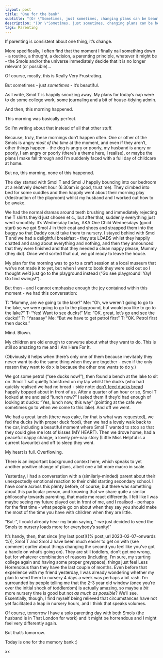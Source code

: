 ```yaml
---
layout: post
title: "One for the bank"
subtitle: "(Or \"Sometimes, just sometimes, changing plans can be beautiful\")"
description: "(Or \"Sometimes, just sometimes, changing plans can be beautiful\")"
tags: Parenting
---
```


If parenting is consistent about one thing, it’s change.

More specifically, I often find that the moment I finally nail something down - a routine, a thought, a decision, a parenting principle, whatever it might be - the Smols and/or the universe immediately decide that it is no longer relevant (or possible)…

Of course, mostly, this is Really Very Frustrating.

But sometimes - just *sometimes* - it’s beautiful.

As I write, Smol T is happily snoozing away.  My plans for today’s nap were to do some college work, some journaling and a bit of house-tidying admin.

And then, this morning happened.

This morning was basically perfect.

So I’m writing about that instead of all that other stuff.

Because, truly, these mornings don’t happen often.  One or other of the Smols is angry *most of the time* at the moment, and even if they aren’t, other things happen - the dog is angry or poorly, my husband is angry or poorly, I am angry or poorly (there’s a theme here, I realise), or maybe the plans I make fall through and I’m suddenly faced with a full day of childcare at home.

But no, this morning, none of this happened.

The day started with Smol T and Smol J happily bouncing into our bedroom at a relatively decent hour (6.30am is good, trust me).  They climbed into bed for some cuddles and then happily went about their morning play (/destruction of the playroom) whilst my husband and I worked out how to be awake.

We had the normal dramas around teeth brushing and immediately rejecting the T shirts they’d just chosen et c., but after that, suddenly everything just went smoothly.  It’s Wednesday today, AKA One Child Wednesdays (good start) so we got Smol J in their coat and shoes and strapped them into the buggy so that Daddy could take them to nursery.  I stayed behind with Smol T and we had a delightful breakfast - they ate LOADS whilst they happily chatted and sang about everything and nothing, and then they announced that they were finished and that they needed a clean nappy please, Mummy (they did). Once we’d sorted that out, we got ready to leave the house.

My plan for the morning was to go to a craft session at a local museum that we’ve not made it to yet, but when I went to book they were sold out so I thought we’d just go to the playground instead (“Go see playground!  Yay!  Go find swings!”).

But then - and I cannot emphasise enough the joy contained within this moment - we had this conversation:

T: “Mummy, are we going to the lake?” 
Me: “Oh, we weren’t going to go to the lake, we were going to go to the playground, but would you like to go to the lake?” 
T: “Yes!  Want to see ducks!” 
Me: “OK, great, let’s go and see the ducks!” 
T: “Yaaaaay” 
Me: “But we have to get petrol first” 
T: “OK. Petrol first then ducks.” 

Mind.  Blown.

My children are old enough to converse about what they want to do.  This is still so amazing to me and I Am Here For It.

(Obviously it helps when there’s only one of them because inevitably they never want to do the same thing when they are together - even if the only reason they want to do x is because the other one wants to do y.)

We got some petrol (“see ducks now!”), then found a bench at the lake to sit on.  Smol T sat quietly transfixed on my lap whilst the ducks (who had quickly realised we had no bread - side note: [don’t feed ducks bread](https://canalrivertrust.org.uk/enjoy-the-waterways/canal-and-river-wildlife/keeping-our-ducks-healthy/why-is-bread-bad-for-ducks) happily bopped about in front of us.  After a quarter of an hour or so, Smol T looked at me and said “lunch now?”  I asked them if they’d had enough of looking at ducks: “Yes, lunch now, this way” (pointing at the cafe we sometimes go to when we come to this lake).  And off we went.

We had a great lunch (there was cake, for that is what was requested), we fed the ducks (with proper duck food), then we had a lovely walk back to the car, including a beautiful moment where Smol T wanted to stop so that they could give me lots of kisses (MY HEART).  Then we drove home, had a peaceful nappy change, a lovely pre-nap story (Little Miss Helpful is a current favourite) and off to sleep they went.

My heart is full.  Overflowing.

There is an important background context here, which speaks to yet another positive change of plans, albeit one a bit more macro in scale.

Yesterday, I had a conversation with a (similarly-minded) parent about their unexpectedly emotional reaction to their child starting secondary school.  I have come across this plenty before, of course, but there was something about this particular person, and knowing that we share quite a similar philosophy towards parenting, that made me react differently.  I felt like I was maybe seeing my future played out in front of me, and I realised - perhaps for the first time - what people go on about when they say you should make the most of the time you have with children when they are little.

“But-”, I could already hear my brain saying, “-we just decided to send the Smols to nursery loads more for everybody’s sanity!”

It’s handy, then, that since [my last post]({% post_url 2023-02-07-onwards %}), Smol T and Smol J have been much easier to get on with (see comment earlier about things changing the second you feel like you’ve got a handle on what’s going on).  They are still toddlers, don’t get me wrong, but for whatever combination of reasons (including, I’m sure, my starting college again and having some proper greyspace), things just feel Less Horrendous than they have the last couple of months.  Even before that experience with my friend yesterday, I was already wondering whether my plan to send them to nursery 4 days a week was perhaps a bit rash.  I’m surrounded by people telling me that the 2-3 year old window (once you’re over the initial shock of toddlerdom) is actually amazing, so maybe a *bit* more nursery time is good but not *as much as possible*?  We’ll see.  Essentially, though, I find myself being relieved that circumstances have not yet facilitated a leap in nursery hours, and I think that speaks volumes.

Of course, tomorrow I have a solo parenting day with both Smols (the husband is in That London for work) and it might be horrendous and I might feel very differently again.

But that’s tomorrow.

Today is one for the memory bank :)

xx


